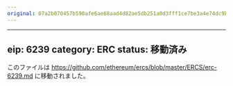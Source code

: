 ```yaml
---
original: 07a2b070457b590afe6ae68aad4d82ae5db251a0d3fff1ce7be3a4e74dc9b878
---
```


---
eip: 6239
category: ERC
status: 移動済み
---

このファイルは https://github.com/ethereum/ercs/blob/master/ERCS/erc-6239.md に移動されました。